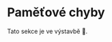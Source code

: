 # Paměťové chyby
Tato sekce je ve výstavbě 🚧.

<!--
## Přetečení zásobníku
Pokud bychom vytvořili v zásobníkovém rámci moc proměnných, proměnné, které jsou [moc velké](pole.md),
anebo bychom měli v jednu chvíli aktivních moc zásobníkových rámců (například při moc hluboké
[rekurzi](rekurze.md)), tak může dojít paměť určená pro zásobník. Tato situce se nazývá
**přetečení zásobníku** (*stack overflow*).
-->
<!-- segmentation fault, double free, memory leak -->
